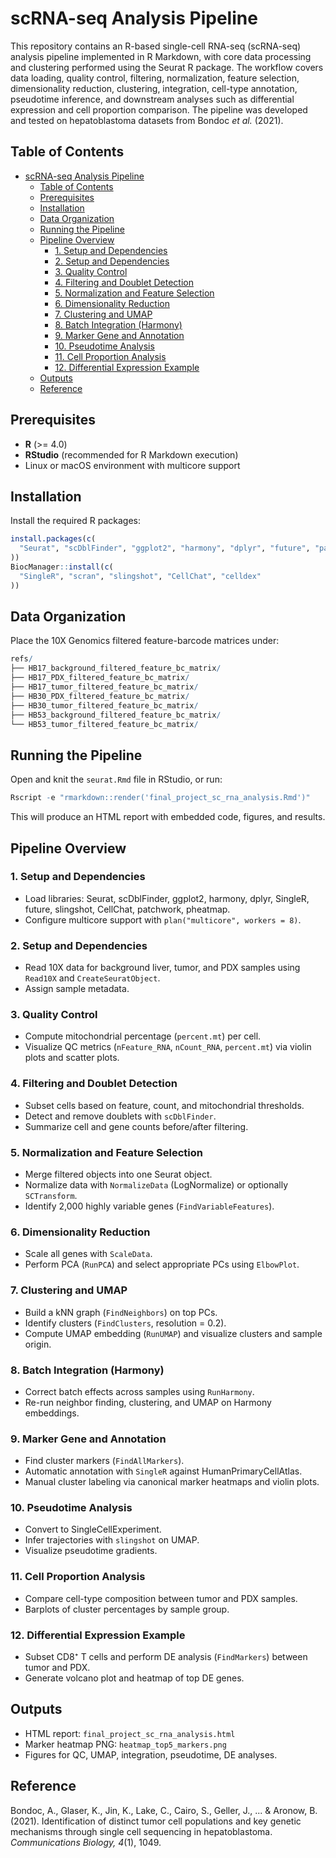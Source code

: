 # scRNA-seq Analysis Pipeline
This repository contains an R-based single-cell RNA-seq (scRNA-seq) analysis pipeline implemented in R Markdown, with core data processing and clustering performed using the Seurat R package. The workflow covers data loading, quality control, filtering, normalization, feature selection, dimensionality reduction, clustering, integration, cell-type annotation, pseudotime inference, and downstream analyses such as differential expression and cell proportion comparison. The pipeline was developed and tested on hepatoblastoma datasets from Bondoc *et al.* (2021).

## Table of Contents

- [scRNA-seq Analysis Pipeline](#scrna-seq-analysis-pipeline)
  - [Table of Contents](#table-of-contents)
  - [Prerequisites](#prerequisites)
  - [Installation](#installation)
  - [Data Organization](#data-organization)
  - [Running the Pipeline](#running-the-pipeline)
  - [Pipeline Overview](#pipeline-overview)
    - [1. Setup and Dependencies](#1-setup-and-dependencies)
    - [2. Setup and Dependencies](#2-setup-and-dependencies)
    - [3. Quality Control](#3-quality-control)
    - [4. Filtering and Doublet Detection](#4-filtering-and-doublet-detection)
    - [5. Normalization and Feature Selection](#5-normalization-and-feature-selection)
    - [6. Dimensionality Reduction](#6-dimensionality-reduction)
    - [7. Clustering and UMAP](#7-clustering-and-umap)
    - [8. Batch Integration (Harmony)](#8-batch-integration-harmony)
    - [9. Marker Gene and Annotation](#9-marker-gene-and-annotation)
    - [10. Pseudotime Analysis](#10-pseudotime-analysis)
    - [11. Cell Proportion Analysis](#11-cell-proportion-analysis)
    - [12. Differential Expression Example](#12-differential-expression-example)
  - [Outputs](#outputs)
  - [Reference](#reference)

## Prerequisites

- **R** (>= 4.0)  
- **RStudio** (recommended for R Markdown execution)  
- Linux or macOS environment with multicore support  

## Installation

Install the required R packages:

```r
install.packages(c(
  "Seurat", "scDblFinder", "ggplot2", "harmony", "dplyr", "future", "patchwork", "pheatmap"
))
BiocManager::install(c(
  "SingleR", "scran", "slingshot", "CellChat", "celldex"
))
```

## Data Organization

Place the 10X Genomics filtered feature-barcode matrices under:

```r
refs/
├── HB17_background_filtered_feature_bc_matrix/
├── HB17_PDX_filtered_feature_bc_matrix/
├── HB17_tumor_filtered_feature_bc_matrix/
├── HB30_PDX_filtered_feature_bc_matrix/
├── HB30_tumor_filtered_feature_bc_matrix/
├── HB53_background_filtered_feature_bc_matrix/
└── HB53_tumor_filtered_feature_bc_matrix/
```

## Running the Pipeline

Open and knit the ```seurat.Rmd``` file in RStudio, or run:

```r
Rscript -e "rmarkdown::render('final_project_sc_rna_analysis.Rmd')"
```

This will produce an HTML report with embedded code, figures, and results.

## Pipeline Overview

### 1. Setup and Dependencies
- Load libraries: Seurat, scDblFinder, ggplot2, harmony, dplyr, SingleR, future, slingshot, CellChat, patchwork, pheatmap.
- Configure multicore support with ```plan("multicore", workers = 8)```.

### 2. Setup and Dependencies
- Read 10X data for background liver, tumor, and PDX samples using ```Read10X``` and ```CreateSeuratObject```.
- Assign sample metadata.

### 3. Quality Control
- Compute mitochondrial percentage (```percent.mt```) per cell.
- Visualize QC metrics (```nFeature_RNA```, ```nCount_RNA```, ```percent.mt```) via violin plots and scatter plots.

### 4. Filtering and Doublet Detection
- Subset cells based on feature, count, and mitochondrial thresholds.
- Detect and remove doublets with ```scDblFinder```.
- Summarize cell and gene counts before/after filtering.

### 5. Normalization and Feature Selection
- Merge filtered objects into one Seurat object.
- Normalize data with ```NormalizeData``` (LogNormalize) or optionally ```SCTransform```.
- Identify 2,000 highly variable genes (```FindVariableFeatures```).

### 6. Dimensionality Reduction
- Scale all genes with ```ScaleData```.
- Perform PCA (```RunPCA```) and select appropriate PCs using ```ElbowPlot```.

### 7. Clustering and UMAP
- Build a kNN graph (```FindNeighbors```) on top PCs.
- Identify clusters (```FindClusters```, resolution = 0.2).
- Compute UMAP embedding (```RunUMAP```) and visualize clusters and sample origin.

### 8. Batch Integration (Harmony)
- Correct batch effects across samples using ```RunHarmony```.
- Re-run neighbor finding, clustering, and UMAP on Harmony embeddings.

### 9. Marker Gene and Annotation
- Find cluster markers (```FindAllMarkers```).
- Automatic annotation with ```SingleR``` against HumanPrimaryCellAtlas.
- Manual cluster labeling via canonical marker heatmaps and violin plots.

### 10. Pseudotime Analysis
- Convert to SingleCellExperiment.
- Infer trajectories with ```slingshot``` on UMAP.
- Visualize pseudotime gradients.

### 11. Cell Proportion Analysis
- Compare cell-type composition between tumor and PDX samples.
- Barplots of cluster percentages by sample group.

### 12. Differential Expression Example
- Subset CD8⁺ T cells and perform DE analysis (```FindMarkers```) between tumor and PDX.
- Generate volcano plot and heatmap of top DE genes.

## Outputs
- HTML report: ```final_project_sc_rna_analysis.html```
- Marker heatmap PNG: ```heatmap_top5_markers.png```
- Figures for QC, UMAP, integration, pseudotime, DE analyses.

## Reference
Bondoc, A., Glaser, K., Jin, K., Lake, C., Cairo, S., Geller, J., ... & Aronow, B. (2021). Identification of distinct tumor cell populations and key genetic mechanisms through single cell sequencing in hepatoblastoma. *Communications Biology, 4*(1), 1049.
